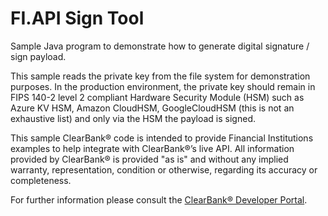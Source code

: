 # FI.API Sign Tool

Sample Java program to demonstrate how to generate digital signature / sign payload.

This sample reads the private key from the file system for demonstration purposes. In the production environment, the private key should remain in FIPS 140-2 level 2 compliant Hardware Security Module (HSM) such as Azure KV HSM, Amazon CloudHSM, GoogleCloudHSM (this is not an exhaustive list) and only via the HSM the payload is signed.

This sample ClearBank® code is intended to provide Financial Institutions examples to help integrate with ClearBank®’s live API.
All information provided by ClearBank® is provided "as is" and without any implied warranty, representation, condition or otherwise, regarding its accuracy or completeness.

For further information please consult the [ClearBank® Developer Portal](https://clearbank.github.io/).
